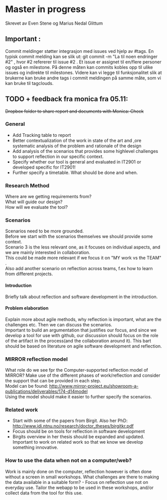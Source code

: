 Master in progress
======

Skrevet av Even Stene og Marius Nedal Glittum

## Important :
Commit meldinger støtter integrasjon med issues ved hjelp av #tags. En typisk commit melding kan se slik ut:
git commit -m "La til noen endringer #2" , hvor #2 refererer til issue #2 . 
Et issue er assignet til en/flere personer og også en milestone. På denne måten kan commits kobles opp til ulike issues og indirekte til milestones. 
Videre kan vi legge til funksjonalitet slik at brukerne kan bruke andre tags i commit meldingen på samme måte, som vi kan bruke til tagclouds. 

## TODO + feedback fra monica fra 05.11:
~~Dropbox folder to share report and documents with Monica: Check~~

### General

* Add Tracking table to report
* Better contextualization of the work in state of the art and ,ore systematic analysis of the problem and rationale of the design
* Add analysis of the scenarios that provides some highlevel challenges to support reflection in our specific context. 
* Specify whether our tool is general and evaluated in IT2901 or developed specific for IT2901! 
* Further specify a timetable. What should be done and when.  

### Research Method
Where are we getting requirements from?  
What will guide our design?  
How will we evaluate the tool?  

### Scenarios
Scenarios need to be more grounded.  
Before we start with the scenarios themselves we should provide some context.  
Scenario 3 is the less relevant one, as it focuses on individual aspects, and we are mainly interested in collaboration.  
This could be made more relevant if we focus it on "MY work vs the TEAM" .  
Also add another scenario on reflection across teams, f.ex how to learn from different projects. 

#### Introduction
Briefly talk about reflection and software development in the introduction. 

#### Problem elaboration
Explain more about agile methods, why reflection is important, what are the challenges etc. Then we can discuss the scenarios.  
Important to build an argumentation that justifies our focus, and since we develop a tool for use with github, our discussion should focus on the role of the artifact in the process(and the collaboration around it). This bart should be based on literature on agile software development and reflection. 

### MIRROR reflection model
What role do we see fpr the Computer-supported reflection model of MIRROR? Make use of the different phases of work/reflection and consider the support that can be provided in each step.  
Model can be found: http://www.mirror-project.eu/showroom-a-publications/deliverables/174-d14model  
Using the model should make it easier to further specify the scenarios. 

### Related work

* Start with some of the papers from Birgit. Also her PhD: http://www.idi.ntnu.no/research/doctor_theses/birgitkr.pdf  
* Focus should be on tools for reflection in software development
* Birgits overview in her thesis should be expanded and updated. Important to work on related work so that we know we develop something innovative.  

### How to use the data when not on a computer/web?
Work is mainly done on the computer, reflection however is often done without a screen in small workshops. What challenges are there to making the data available in a suitable form? - Focus on reflection use not on everyday use. Tailor the webapp to be used in these workshops, and/or collect data from the tool for this use.  




